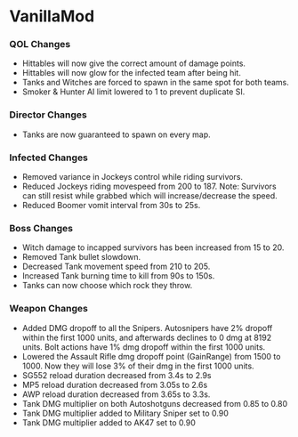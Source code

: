 # VanillaMod

### **QOL Changes**
* Hittables will now give the correct amount of damage points.
* Hittables will now glow for the infected team after being hit.
* Tanks and Witches are forced to spawn in the same spot for both teams.
* Smoker & Hunter AI limit lowered to 1 to prevent duplicate SI.

### **Director Changes**
* Tanks are now guaranteed to spawn on every map.

### **Infected Changes**
* Removed variance in Jockeys control while riding survivors.
* Reduced Jockeys riding movespeed from 200 to 187. Note: Survivors can still resist while grabbed which will increase/decrease the speed.
* Reduced Boomer vomit interval from 30s to 25s.
	
### **Boss Changes**
* Witch damage to incapped survivors has been increased from 15 to 20.
* Removed Tank bullet slowdown.
* Decreased Tank movement speed from 210 to 205.
* Increased Tank burning time to kill from 90s to 150s.
* Tanks can now choose which rock they throw.

### **Weapon Changes**
* Added DMG dropoff to all the Snipers. Autosnipers have 2% dropoff within the first 1000 units, and afterwards declines to 0 dmg at 8192 units. Bolt actions have 1% dmg dropoff within the first 1000 units.
* Lowered the Assault Rifle dmg dropoff point (GainRange) from 1500 to 1000. Now they will lose 3% of their dmg in the first 1000 units.
* SG552 reload duration decreased from 3.4s to 2.9s
* MP5 reload duration decreased from 3.05s to 2.6s
* AWP reload duration decreased from 3.65s to 3.3s.
* Tank DMG multiplier on both Autoshotguns decreased from 0.85 to 0.80
* Tank DMG multiplier added to Military Sniper set to 0.90
* Tank DMG multiplier added to AK47 set to 0.90

